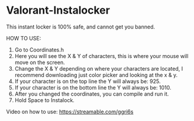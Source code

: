 # Valorant-Instalocker

This instant locker is 100% safe, and cannot get you banned.

HOW TO USE:
1. Go to Coordinates.h
2. Here you will see the X & Y of characters, this is where your mouse will move on the screen.
3. Change the X & Y depending on where your characters are located, I recommend downloading just color picker and looking at the x & y.
4. If your character is on the top line the Y will always be: 925.
5. If your character is on the bottom line the Y will always be: 1010.
6. After you changed the coordinates, you can compile and run it.
7. Hold Space to Instalock.

Video on how to use: https://streamable.com/ggri6s
